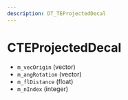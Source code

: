 ```yaml
---
description: DT_TEProjectedDecal
---
```


# CTEProjectedDecal


* `m_vecOrigin` (vector)
* `m_angRotation` (vector)
* `m_flDistance` (float)
* `m_nIndex` (integer)